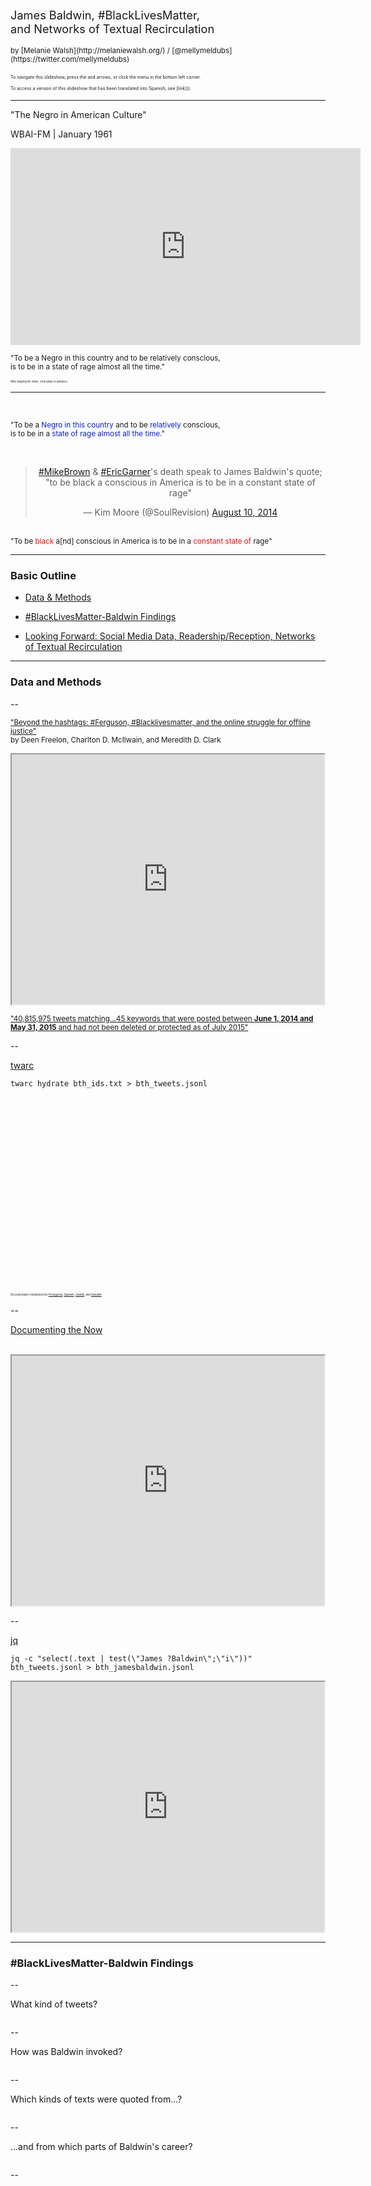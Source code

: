  <section data-menu-title="Title:  James Baldwin, #BlackLivesMatter, and Networks of Textual Recirculation"></section>
 <br>
 <br>
 <br>
 <span style="font-size:1.3em">James Baldwin, #BlackLivesMatter,
<br>and Networks of Textual Recirculation </span>
<br>
<br>
 <small>by [Melanie Walsh](http://melaniewalsh.org/) / [@mellymeldubs](https://twitter.com/mellymeldubs) </small>
<br>
<br>
<small style="text-align:center; float:none;bottom:0px;font-size:.5em;margin-top:100px;">To navigate this slideshow, press the <i class="em em-arrow_right"></i> and <i class="em em-arrow_down"></i> arrows, or click the <i class="em em-hamburger"></i> menu in the bottom left corner.
<br>
<br>
To access a version of this slideshow that has been translated into Spanish, see [link]().
</small>

---

 <section data-menu-title="The Negro in American Culture (with video)"></section>
"The Negro in American Culture"

WBAI-FM | January 1961

<iframe width="560" height="315" src="https://www.youtube.com/embed/jNpitdJSXWY?rel=0&amp;disablekb=1&amp;start=43;end=65" frameborder="0" allow="autoplay; encrypted-media" allowfullscreen></iframe>

<small>"To be a Negro in this country and to be relatively conscious,
<br> is to be in a state of rage almost all the time."</small>

<small style="font-size:.3em;margin-top:50px;">After playing the video, click away to advance <i class="em em-three_button_mouse"></i></small>

---

<section data-menu-title="#BlackLivesMatter Tweet"></section>

<br>

<small>"To be a <span style="color:  rgb(3, 28, 255)">Negro in this country </span> and to be <span style="color:  rgb(3, 28, 255)">relatively</span> conscious,
<br> is to be in a <span style="color:  rgb(3, 28, 255)">state of rage almost all the time</span>."</small>

<br>

<blockquote class="twitter-tweet" data-lang="en" align="center" width="550px" height="500px"><p lang="en" dir="ltr"><a href="https://twitter.com/hashtag/MikeBrown?src=hash&amp;ref_src=twsrc%5Etfw">#MikeBrown</a> &amp; <a href="https://twitter.com/hashtag/EricGarner?src=hash&amp;ref_src=twsrc%5Etfw">#EricGarner</a>&#39;s death speak to James Baldwin&#39;s quote; &quot;to be black a conscious in America is to be in a constant state of rage&quot;</p>&mdash; Kim Moore (@SoulRevision) <a href="https://twitter.com/SoulRevision/status/498298410299318273?ref_src=twsrc%5Etfw">August 10, 2014</a></blockquote>
<script async src="https://platform.twitter.com/widgets.js" charset="utf-8"></script>

<br>
<small>"To be <span style="color:  rgb(255, 11, 11)">black </span> a[nd] conscious in America is to be in a <span style="color:  rgb(255, 11, 11)"> constant state of </span> rage" </small>

---

### Basic Outline

* [Data & Methods](#/5)

* [#BlackLivesMatter-Baldwin Findings](#/6)

* [Looking Forward: Social Media Data, Readership/Reception, Networks of Textual Recirculation](#/7)

---

### Data and Methods



--

<span style="display:none;"> Beyond the hashtags </span>

<small>["Beyond the hashtags: #Ferguson, #Blacklivesmatter, and the online struggle for offline justice"](http://cmsimpact.org/resource/beyond-hashtags-ferguson-blacklivesmatter-online-struggle-offline-justice/)
<br>
by Deen Freelon, Charlton D. McIlwain, and Meredith D. Clark </small>

<iframe style="height:400px;width:500px;align:left;" src="http://cmsimpact.org/wp-content/uploads/2016/03/beyond_the_hashtags_2016.pdf"></iframe>


<small>["40,815,975 tweets matching...45 keywords that were posted between **June 1, 2014 and May 31, 2015** and had not been deleted or protected as of July 2015"](http://dfreelon.org/2017/01/03/beyond-the-hashtags-twitter-data/)</small>




--

<span style="display:none;"> twarc </span>

 [twarc](https://github.com/DocNow/twarc)

```
twarc hydrate bth_ids.txt > bth_tweets.jsonl
```

<a href="https://github.com/DocNow/twarc"><img height="300" data-src="img/twarc-screenshot.png"></a>


<small style="font-size:.3em;margin-top:50px;">Documentation translated into [Portuguese](https://github.com/DocNow/twarc/blob/master/README_pt_br.md), [Spanish](https://github.com/DocNow/twarc/blob/master/README_es_mx.md), [Swahili](https://github.com/DocNow/twarc/blob/master/README_sw_ke.md), and [Swedish](https://github.com/DocNow/twarc/blob/master/README_sv_se.md)</small>



--

<span style="display:none;">Documenting the Now</span>

[Documenting the Now](https://www.docnow.io/)

<br>

<iframe style="height:400px;width:500px;align:left;" src="https://www.docnow.io/"></iframe>


--

<span style="display:none;"> jq </span>

[jq](https://stedolan.github.io/jq/)

```
jq -c "select(.text | test(\"James ?Baldwin\";\"i\"))" bth_tweets.jsonl > bth_jamesbaldwin.jsonl
```

<iframe style="height:400px;width:500px;align:left;" src="https://stedolan.github.io/jq/"></iframe>


---

### #BlackLivesMatter-Baldwin Findings


--

<span style="display:none;"> What kind of tweets? </span>

What kind of tweets?

<img width="600" data-src="img/retweet-proportion.jpg">


--

<span style="display:none;"> How was Baldwin invoked? </span>

How was Baldwin invoked?

<img width="600" data-src="img/quotation-other.jpg">


--

<span style="display:none;"> Which kinds of texts were quoted from? </span>

Which kinds of texts were quoted from...?

<img width="700" data-src="img/genre-bar-chart.jpg">


--

<span style="display:none;"> ...and from what part of Baldwin's career? </span>

...and from which parts of Baldwin's career?

<img width="700" data-src="img/source-date-timeline.jpg">


--
